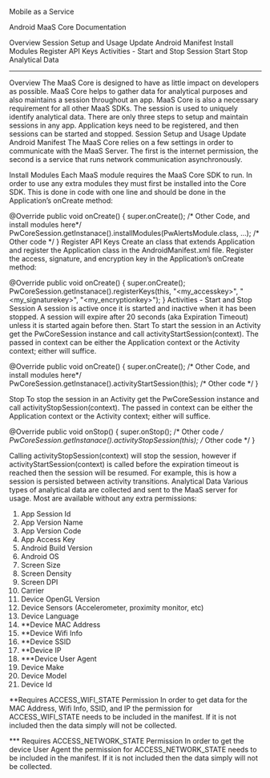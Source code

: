 ﻿Mobile as a Service

Android MaaS Core Documentation


Overview
Session Setup and Usage
Update Android Manifest
Install Modules
Register API Keys
Activities - Start and Stop Session
Start
Stop
Analytical Data
________________
Overview
The MaaS Core is designed to have as little impact on developers as possible. MaaS Core helps to gather data for analytical purposes and also maintains a session throughout an app. MaaS Core is also a necessary requirement for all other MaaS SDKs.
The session is used to uniquely identify analytical data. There are only three steps to setup and maintain sessions in any app. Application keys need to be registered, and then sessions can be started and stopped.
Session Setup and Usage
Update Android Manifest
The MaaS Core relies on a few settings in order to communicate with the MaaS Server. The first is the internet permission, the second is a service that runs network communication asynchronously.
<!-- Necessary for core to communicate with MaaS server -->
<uses-permission android:name="android.permission.INTERNET" />
<service android:name="com.phunware.core.internal.CoreService" />
Install Modules
Each MaaS module requires the MaaS Core SDK to run. In order to use any extra modules they must first be installed into the Core SDK. This is done in code with one line and should be done in the Application’s onCreate method:


@Override
public void onCreate() {
        super.onCreate();
              /* Other Code, and install modules here*/
           PwCoreSession.getInstanace().installModules(PwAlertsModule.class, ...);
              /* Other code */
}
Register API Keys
Create an class that extends Application and register the Application class in the AndroidManifest.xml file.
Register the access, signature, and encryption key in the Application’s onCreate method:


@Override
public void onCreate() {
        super.onCreate();
        PwCoreSession.getInstanace().registerKeys(this,
                        "<my_accesskey>",
                        "<my_signaturekey>",
                        "<my_encryptionkey>");
}
Activities - Start and Stop Session
A session is active once it is started and inactive when it has been stopped. A session will expire after 20 seconds (aka Expiration Timeout) unless it is started again before then.
Start
To start the session in an Activity get the PwCoreSession instance and call activityStartSession(context). The passed in context can be either the Application context or the Activity context; either will suffice.


@Override
public void onCreate() {
        super.onCreate();
              /* Other Code, and install modules here*/
           PwCoreSession.getInstanace().activityStartSession(this);
              /* Other code */
}


Stop
To stop the session in an Activity get the PwCoreSession instance and call activityStopSession(context). The passed in context can be either the Application context or the Activity context; either will suffice.


@Override
public void onStop() {
        super.onStop();
              /* Other code */
           PwCoreSession.getInstanace().activityStopSession(this);
              /* Other code */
}


Calling activityStopSession(context) will stop the session, however if activityStartSession(context) is called before the expiration timeout is reached then the session will be resumed. For example, this is how a session is persisted between activity transitions.
Analytical Data
Various types of analytical data are collected and sent to the MaaS server for usage. Most are available without any extra permissions:
1. App Session Id
2. App Version Name
3. App Version Code
4. App Access Key
5. Android Build Version
6. Android OS
7. Screen Size
8. Screen Density
9. Screen DPI
10. Carrier
11. Device OpenGL Version
12. Device Sensors (Accelerometer, proximity monitor, etc)
13. Device Language
14. **Device MAC Address
15. **Device Wifi Info
16. **Device SSID
17. **Device IP
18. ***Device User Agent
19. Device Make
20. Device Model
21. Device Id



**Requires ACCESS_WIFI_STATE Permission
In order to get data for the MAC Address, Wifi Info, SSID, and IP the permission for ACCESS_WIFI_STATE needs to be included in the manifest. If it is not included then the data simply will not be collected.


*** Requires ACCESS_NETWORK_STATE Permission
In order to get the device User Agent the permission for ACCESS_NETWORK_STATE needs to be included in the manifest. If it is not included then the data simply will not be collected.